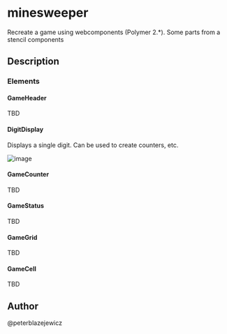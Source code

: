 # minesweeper

Recreate a game using webcomponents (Polymer 2.*). Some parts from a stencil components

## Description

### Elements

#### GameHeader

TBD

#### DigitDisplay

Displays a single digit. Can be used to create counters, etc.

![image](https://user-images.githubusercontent.com/14539/29753498-28fb84ce-8b73-11e7-92da-2dabda35b69c.png)

#### GameCounter

TBD

#### GameStatus

TBD

#### GameGrid

TBD

#### GameCell

TBD

## Author

@peterblazejewicz
